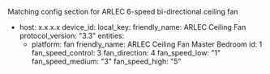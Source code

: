 Matching config section for ARLEC 6-speed bi-directional ceiling fan
  - host: x.x.x.x
    device_id: 
    local_key: 
    friendly_name: ARLEC Ceiling Fan 
    protocol_version: "3.3"
    entities:
      - platform: fan
        friendly_name: ARLEC Ceiling Fan Master Bedroom
        id: 1
        fan_speed_control: 3
        fan_direction: 4
        fan_speed_low: "1"
        fan_speed_medium: "3"
        fan_speed_high: "5"
